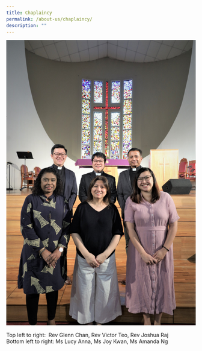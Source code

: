 ```yaml
---
title: Chaplaincy
permalink: /about-us/chaplaincy/
description: ""
---
```

![Chaplaincy](/images/Chaplaincy%20photo.jpeg)
<figcaption>Top left to right:  Rev Glenn Chan, Rev Victor Teo, Rev Joshua Raj<br>Bottom left to right: Ms Lucy Anna, Ms Joy Kwan, Ms Amanda Ng</figcaption>